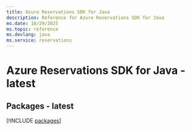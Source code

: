 ```yaml
---
title: Azure Reservations SDK for Java
description: Reference for Azure Reservations SDK for Java
ms.date: 10/29/2025
ms.topic: reference
ms.devlang: java
ms.service: reservations
---
```

# Azure Reservations SDK for Java - latest
## Packages - latest
[!INCLUDE [packages](reservations-index.md)]
